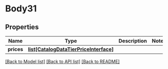 # Body31

## Properties
Name | Type | Description | Notes
------------ | ------------- | ------------- | -------------
**prices** | [**list[CatalogDataTierPriceInterface]**](CatalogDataTierPriceInterface.md) |  | 

[[Back to Model list]](../README.md#documentation-for-models) [[Back to API list]](../README.md#documentation-for-api-endpoints) [[Back to README]](../README.md)


